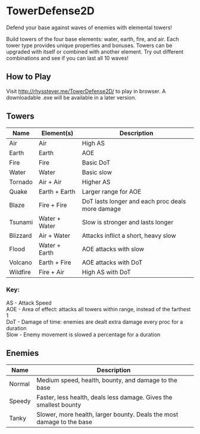 # TowerDefense2D
Defend your base against waves of enemies with elemental towers! 

Build towers of the four base elements: water, earth, fire, and air. Each tower type provides unique properties and bonuses. Towers can be upgraded with itself or combined with another element. Try out different combinations and see if you can last all 10 waves!

## How to Play
Visit http://rhysstever.me/TowerDefense2D/ to play in browser. A downloadable .exe will be available in a later version.

## Towers

| Name | Element(s) | Description |
| ---- | ---------- | ----------- |
| Air | Air | High AS |
| Earth | Earth | AOE |
| Fire | Fire | Basic DoT |
| Water | Water | Basic slow |
| Tornado | Air + Air | Higher AS |
| Quake | Earth + Earth | Larger range for AOE |
| Blaze | Fire + Fire | DoT lasts longer and each proc deals more damage |
| Tsunami | Water + Water | Slow is stronger and lasts longer |
| Blizzard | Air + Water | Attacks inflict a short, heavy slow | 
| Flood | Water + Earth | AOE attacks with slow  |
| Volcano | Earth + Fire | AOE attacks with DoT |
| Wildfire | Fire + Air | High AS with DoT |

### Key:
AS - Attack Speed  
AOE - Area of effect: attacks all towers within range, instead of the farthest 1  
DoT - Damage of time: enemies are dealt extra damage every proc for a duration  
Slow - Enemy movement is slowed a percentage for a duration  

## Enemies

| Name | Description | 
| ---- | ----------- |
| Normal | Medium speed, health, bounty, and damage to the base | 
| Speedy | Faster, less health, deals less damage. Gives the smallest bounty | 
| Tanky | Slower, more health, larger bounty. Deals the most damage to the base | 

